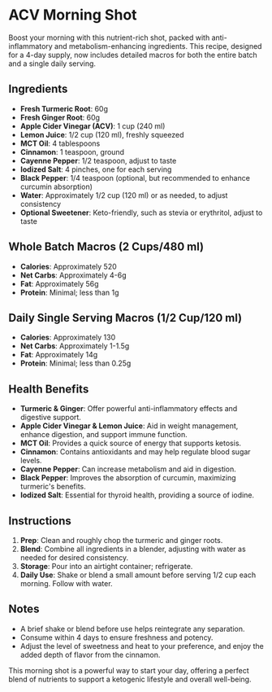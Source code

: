 # ACV Morning Shot

Boost your morning with this nutrient-rich shot, packed with anti-inflammatory and metabolism-enhancing ingredients. This recipe, designed for a 4-day supply, now includes detailed macros for both the entire batch and a single daily serving.

## Ingredients

- **Fresh Turmeric Root**: 60g
- **Fresh Ginger Root**: 60g
- **Apple Cider Vinegar (ACV)**: 1 cup (240 ml)
- **Lemon Juice**: 1/2 cup (120 ml), freshly squeezed
- **MCT Oil**: 4 tablespoons
- **Cinnamon**: 1 teaspoon, ground
- **Cayenne Pepper**: 1/2 teaspoon, adjust to taste
- **Iodized Salt**: 4 pinches, one for each serving
- **Black Pepper**: 1/4 teaspoon (optional, but recommended to enhance curcumin absorption)
- **Water**: Approximately 1/2 cup (120 ml) or as needed, to adjust consistency
- **Optional Sweetener**: Keto-friendly, such as stevia or erythritol, adjust to taste

## Whole Batch Macros (2 Cups/480 ml)

- **Calories**: Approximately 520
- **Net Carbs**: Approximately 4-6g
- **Fat**: Approximately 56g
- **Protein**: Minimal; less than 1g

## Daily Single Serving Macros (1/2 Cup/120 ml)

- **Calories**: Approximately 130
- **Net Carbs**: Approximately 1-1.5g
- **Fat**: Approximately 14g
- **Protein**: Minimal; less than 0.25g

## Health Benefits

- **Turmeric & Ginger**: Offer powerful anti-inflammatory effects and digestive support.
- **Apple Cider Vinegar & Lemon Juice**: Aid in weight management, enhance digestion, and support immune function.
- **MCT Oil**: Provides a quick source of energy that supports ketosis.
- **Cinnamon**: Contains antioxidants and may help regulate blood sugar levels.
- **Cayenne Pepper**: Can increase metabolism and aid in digestion.
- **Black Pepper**: Improves the absorption of curcumin, maximizing turmeric's benefits.
- **Iodized Salt**: Essential for thyroid health, providing a source of iodine.

## Instructions

1. **Prep**: Clean and roughly chop the turmeric and ginger roots.
2. **Blend**: Combine all ingredients in a blender, adjusting with water as needed for desired consistency.
3. **Storage**: Pour into an airtight container; refrigerate.
4. **Daily Use**: Shake or blend a small amount before serving 1/2 cup each morning. Follow with water.

## Notes

- A brief shake or blend before use helps reintegrate any separation.
- Consume within 4 days to ensure freshness and potency.
- Adjust the level of sweetness and heat to your preference, and enjoy the added depth of flavor from the cinnamon.

This morning shot is a powerful way to start your day, offering a perfect blend of nutrients to support a ketogenic lifestyle and overall well-being.

